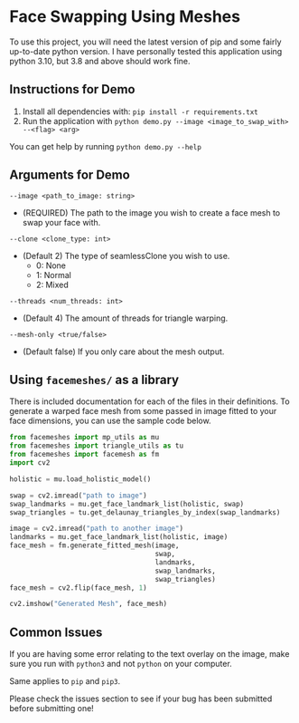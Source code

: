 # Face Swapping Using Meshes
To use this project, you will need the latest version of pip and
some fairly up-to-date python version. I have personally
tested this application using python 3.10, but 3.8 and above should
work fine.


## Instructions for Demo
1. Install all dependencies with: `pip install -r requirements.txt`
2. Run the application with `python demo.py --image <image_to_swap_with> --<flag> <arg>`

You can get help by running `python demo.py --help`

## Arguments for Demo
`--image <path_to_image: string>`
* (REQUIRED) The path to the image you wish to create a face mesh to swap your face with.

`--clone <clone_type: int>`
* (Default 2) The type of seamlessClone you wish to use.
  * 0: None
  * 1: Normal
  * 2: Mixed

`--threads <num_threads: int>`
* (Default 4) The amount of threads for triangle warping.

`--mesh-only <true/false>`
* (Default false) If you only care about the mesh output.

## Using `facemeshes/` as a library
There is included documentation for each of the files in their definitions. To generate
a warped face mesh from some passed in image fitted to your face dimensions, you can use
the sample code below.
```python
from facemeshes import mp_utils as mu
from facemeshes import triangle_utils as tu
from facemeshes import facemesh as fm
import cv2

holistic = mu.load_holistic_model()

swap = cv2.imread("path to image")
swap_landmarks = mu.get_face_landmark_list(holistic, swap)
swap_triangles = tu.get_delaunay_triangles_by_index(swap_landmarks)

image = cv2.imread("path to another image")
landmarks = mu.get_face_landmark_list(holistic, image)
face_mesh = fm.generate_fitted_mesh(image,
                                    swap,
                                    landmarks,
                                    swap_landmarks,
                                    swap_triangles)
face_mesh = cv2.flip(face_mesh, 1)

cv2.imshow("Generated Mesh", face_mesh)
```

## Common Issues
If you are having some error relating to the text overlay on the image, make sure you
run with `python3` and not `python` on your computer.

Same applies to `pip` and `pip3`.

Please check the issues section to see if your bug has been submitted before submitting one!
